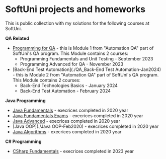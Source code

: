 # SoftUni projects and homeworks

This is public collection with my solutions for the following courses at SoftUni.

**QA Related**
- [Programming for QA](./Programming-for-QA-sep2023) - this is Module 1 from "Automation QA" part of SoftUni's QA program. This Module contains 2 courses:
    + Programming Fundamentals and Unit Testing - September 2023
    + Programming Advanced for QA - November 2023
- [Back-End Test Automation](./QA_Back-End Test Automation-Jan2024) - this is Module 2 from "Automation QA" part of SoftUni's QA program. This Module contains 2 courses:
    + Back-End Technologies Basics - January 2024
    + Back-End Test Automation - February 2024

**Java Programming**
- [Java Fundamentals](./Java-Fundamentals-Jan2020) - execrices completed in 2020 year
- [Java Fundamentals Exams](./Java-Fundamentals-Exams) - execrices completed in 2020 year
- [Java Advanced](./Java-Advanced-Jan2020) - execrices completed in 2020 year
- [Java OOP](./Java OOP-Feb2020) - execrices completed in 2020 year
- [Java Algorithms](./Java-Algorithms-May2020) - execrices completed in 2020 year

**C# Programming**
- [CSharp Fundamentals](./CSharp-Fundamentals-2023) - execrices completed in 2023 year
